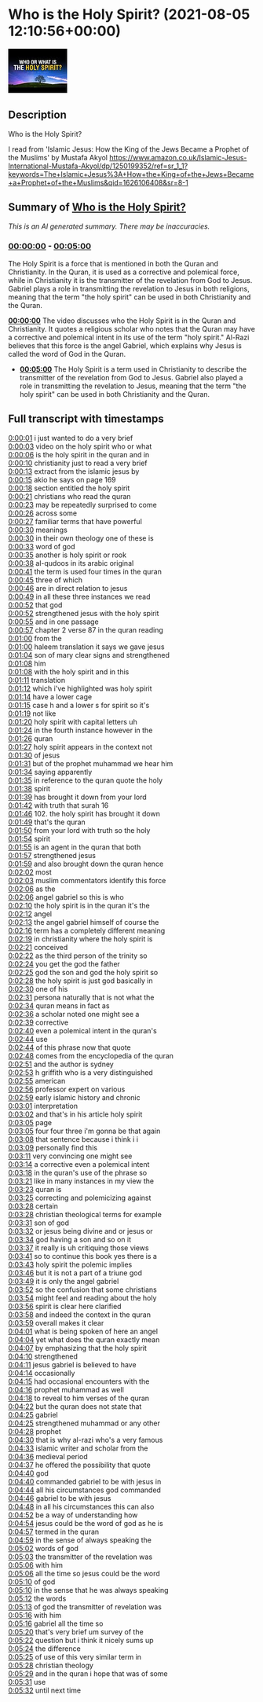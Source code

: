 # Who is the Holy Spirit? (2021-08-05 12:10:56+00:00)

![alt Who is the Holy Spirit?](VGd59ASK_VM.jpg "Who is the Holy Spirit?")

## Description

Who is the Holy Spirit?

I read from 'Islamic Jesus: How the King of the Jews Became a Prophet of the Muslims' by Mustafa Akyol https://www.amazon.co.uk/Islamic-Jesus-International-Mustafa-Akyol/dp/1250199352/ref=sr_1_1?keywords=The+Islamic+Jesus%3A+How+the+King+of+the+Jews+Became+a+Prophet+of+the+Muslims&qid=1626106408&sr=8-1

## Summary of [Who is the Holy Spirit?](https://www.youtube.com/watch?v=VGd59ASK_VM)


*This is an AI generated summary. There may be inaccuracies. [](/)*

### [00:00:00](https://www.youtube.com/watch?v=VGd59ASK_VM&t=0) - [00:05:00](https://www.youtube.com/watch?v=VGd59ASK_VM&t=300)

The Holy Spirit is a force that is mentioned in both the Quran and Christianity. In the Quran, it is used as a corrective and polemical force, while in Christianity it is the transmitter of the revelation from God to Jesus. Gabriel plays a role in transmitting the revelation to Jesus in both religions, meaning that the term "the holy spirit" can be used in both Christianity and the Quran.

**[00:00:00](https://www.youtube.com/watch?v=VGd59ASK_VM&t=0)** The video discusses who the Holy Spirit is in the Quran and Christianity. It quotes a religious scholar who notes that the Quran may have a corrective and polemical intent in its use of the term "holy spirit." Al-Razi believes that this force is the angel Gabriel, which explains why Jesus is called the word of God in the Quran.
* **[00:05:00](https://www.youtube.com/watch?v=VGd59ASK_VM&t=300)** The Holy Spirit is a term used in Christianity to describe the transmitter of the revelation from God to Jesus. Gabriel also played a role in transmitting the revelation to Jesus, meaning that the term "the holy spirit" can be used in both Christianity and the Quran.

## Full transcript with timestamps

[0:00:01](https://youtu.be/VGd59ASK_VM?t=1) i just wanted to do a very brief  
[0:00:03](https://youtu.be/VGd59ASK_VM?t=3) video on the holy spirit who or what  
[0:00:06](https://youtu.be/VGd59ASK_VM?t=6) is the holy spirit in the quran and in  
[0:00:10](https://youtu.be/VGd59ASK_VM?t=10) christianity just to read a very brief  
[0:00:13](https://youtu.be/VGd59ASK_VM?t=13) extract from the islamic jesus by  
[0:00:15](https://youtu.be/VGd59ASK_VM?t=15) akio he says on page 169  
[0:00:18](https://youtu.be/VGd59ASK_VM?t=18) section entitled the holy spirit  
[0:00:21](https://youtu.be/VGd59ASK_VM?t=21) christians who read the quran  
[0:00:23](https://youtu.be/VGd59ASK_VM?t=23) may be repeatedly surprised to come  
[0:00:26](https://youtu.be/VGd59ASK_VM?t=26) across some  
[0:00:27](https://youtu.be/VGd59ASK_VM?t=27) familiar terms that have powerful  
[0:00:30](https://youtu.be/VGd59ASK_VM?t=30) meanings  
[0:00:30](https://youtu.be/VGd59ASK_VM?t=30) in their own theology one of these is  
[0:00:33](https://youtu.be/VGd59ASK_VM?t=33) word of god  
[0:00:35](https://youtu.be/VGd59ASK_VM?t=35) another is holy spirit or rook  
[0:00:38](https://youtu.be/VGd59ASK_VM?t=38) al-qudoos in its arabic original  
[0:00:41](https://youtu.be/VGd59ASK_VM?t=41) the term is used four times in the quran  
[0:00:45](https://youtu.be/VGd59ASK_VM?t=45) three of which  
[0:00:46](https://youtu.be/VGd59ASK_VM?t=46) are in direct relation to jesus  
[0:00:49](https://youtu.be/VGd59ASK_VM?t=49) in all these three instances we read  
[0:00:52](https://youtu.be/VGd59ASK_VM?t=52) that god  
[0:00:52](https://youtu.be/VGd59ASK_VM?t=52) strengthened jesus with the holy spirit  
[0:00:55](https://youtu.be/VGd59ASK_VM?t=55) and in one passage  
[0:00:57](https://youtu.be/VGd59ASK_VM?t=57) chapter 2 verse 87 in the quran reading  
[0:01:00](https://youtu.be/VGd59ASK_VM?t=60) from the  
[0:01:00](https://youtu.be/VGd59ASK_VM?t=60) haleem translation it says we gave jesus  
[0:01:04](https://youtu.be/VGd59ASK_VM?t=64) son of mary clear signs and strengthened  
[0:01:08](https://youtu.be/VGd59ASK_VM?t=68) him  
[0:01:08](https://youtu.be/VGd59ASK_VM?t=68) with the holy spirit and in this  
[0:01:11](https://youtu.be/VGd59ASK_VM?t=71) translation  
[0:01:12](https://youtu.be/VGd59ASK_VM?t=72) which i've highlighted was holy spirit  
[0:01:14](https://youtu.be/VGd59ASK_VM?t=74) have a lower cage  
[0:01:15](https://youtu.be/VGd59ASK_VM?t=75) case h and a lower s for spirit so it's  
[0:01:19](https://youtu.be/VGd59ASK_VM?t=79) not like  
[0:01:20](https://youtu.be/VGd59ASK_VM?t=80) holy spirit with capital letters uh  
[0:01:24](https://youtu.be/VGd59ASK_VM?t=84) in the fourth instance however in the  
[0:01:26](https://youtu.be/VGd59ASK_VM?t=86) quran  
[0:01:27](https://youtu.be/VGd59ASK_VM?t=87) holy spirit appears in the context not  
[0:01:30](https://youtu.be/VGd59ASK_VM?t=90) of jesus  
[0:01:31](https://youtu.be/VGd59ASK_VM?t=91) but of the prophet muhammad we hear him  
[0:01:34](https://youtu.be/VGd59ASK_VM?t=94) saying apparently  
[0:01:35](https://youtu.be/VGd59ASK_VM?t=95) in reference to the quran quote the holy  
[0:01:38](https://youtu.be/VGd59ASK_VM?t=98) spirit  
[0:01:39](https://youtu.be/VGd59ASK_VM?t=99) has brought it down from your lord  
[0:01:42](https://youtu.be/VGd59ASK_VM?t=102) with truth that surah 16  
[0:01:46](https://youtu.be/VGd59ASK_VM?t=106) 102. the holy spirit has brought it down  
[0:01:49](https://youtu.be/VGd59ASK_VM?t=109) that's the quran  
[0:01:50](https://youtu.be/VGd59ASK_VM?t=110) from your lord with truth so the holy  
[0:01:54](https://youtu.be/VGd59ASK_VM?t=114) spirit  
[0:01:55](https://youtu.be/VGd59ASK_VM?t=115) is an agent in the quran that both  
[0:01:57](https://youtu.be/VGd59ASK_VM?t=117) strengthened jesus  
[0:01:59](https://youtu.be/VGd59ASK_VM?t=119) and also brought down the quran hence  
[0:02:02](https://youtu.be/VGd59ASK_VM?t=122) most  
[0:02:03](https://youtu.be/VGd59ASK_VM?t=123) muslim commentators identify this force  
[0:02:06](https://youtu.be/VGd59ASK_VM?t=126) as the  
[0:02:06](https://youtu.be/VGd59ASK_VM?t=126) angel gabriel so this is who  
[0:02:10](https://youtu.be/VGd59ASK_VM?t=130) the holy spirit is in the quran it's the  
[0:02:12](https://youtu.be/VGd59ASK_VM?t=132) angel  
[0:02:13](https://youtu.be/VGd59ASK_VM?t=133) the angel gabriel himself of course the  
[0:02:16](https://youtu.be/VGd59ASK_VM?t=136) term has a completely different meaning  
[0:02:19](https://youtu.be/VGd59ASK_VM?t=139) in christianity where the holy spirit is  
[0:02:21](https://youtu.be/VGd59ASK_VM?t=141) conceived  
[0:02:22](https://youtu.be/VGd59ASK_VM?t=142) as the third person of the trinity so  
[0:02:24](https://youtu.be/VGd59ASK_VM?t=144) you get the god the father  
[0:02:25](https://youtu.be/VGd59ASK_VM?t=145) god the son and god the holy spirit so  
[0:02:28](https://youtu.be/VGd59ASK_VM?t=148) the holy spirit is just god basically in  
[0:02:30](https://youtu.be/VGd59ASK_VM?t=150) one of his  
[0:02:31](https://youtu.be/VGd59ASK_VM?t=151) persona naturally that is not what the  
[0:02:34](https://youtu.be/VGd59ASK_VM?t=154) quran means in fact as  
[0:02:36](https://youtu.be/VGd59ASK_VM?t=156) a scholar noted one might see a  
[0:02:39](https://youtu.be/VGd59ASK_VM?t=159) corrective  
[0:02:40](https://youtu.be/VGd59ASK_VM?t=160) even a polemical intent in the quran's  
[0:02:44](https://youtu.be/VGd59ASK_VM?t=164) use  
[0:02:44](https://youtu.be/VGd59ASK_VM?t=164) of this phrase now that quote  
[0:02:48](https://youtu.be/VGd59ASK_VM?t=168) comes from the encyclopedia of the quran  
[0:02:51](https://youtu.be/VGd59ASK_VM?t=171) and the author is sydney  
[0:02:53](https://youtu.be/VGd59ASK_VM?t=173) h griffith who is a very distinguished  
[0:02:55](https://youtu.be/VGd59ASK_VM?t=175) american  
[0:02:56](https://youtu.be/VGd59ASK_VM?t=176) professor expert on various  
[0:02:59](https://youtu.be/VGd59ASK_VM?t=179) early islamic history and chronic  
[0:03:01](https://youtu.be/VGd59ASK_VM?t=181) interpretation  
[0:03:02](https://youtu.be/VGd59ASK_VM?t=182) and that's in his article holy spirit  
[0:03:05](https://youtu.be/VGd59ASK_VM?t=185) page  
[0:03:05](https://youtu.be/VGd59ASK_VM?t=185) four four three i'm gonna be that again  
[0:03:08](https://youtu.be/VGd59ASK_VM?t=188) that sentence because i think i i  
[0:03:09](https://youtu.be/VGd59ASK_VM?t=189) personally find this  
[0:03:11](https://youtu.be/VGd59ASK_VM?t=191) very convincing one might see  
[0:03:14](https://youtu.be/VGd59ASK_VM?t=194) a corrective even a polemical intent  
[0:03:18](https://youtu.be/VGd59ASK_VM?t=198) in the quran's use of the phrase so  
[0:03:21](https://youtu.be/VGd59ASK_VM?t=201) like in many instances in my view the  
[0:03:23](https://youtu.be/VGd59ASK_VM?t=203) quran is  
[0:03:25](https://youtu.be/VGd59ASK_VM?t=205) correcting and polemicizing against  
[0:03:28](https://youtu.be/VGd59ASK_VM?t=208) certain  
[0:03:28](https://youtu.be/VGd59ASK_VM?t=208) christian theological terms for example  
[0:03:31](https://youtu.be/VGd59ASK_VM?t=211) son of god  
[0:03:32](https://youtu.be/VGd59ASK_VM?t=212) or jesus being divine and or jesus or  
[0:03:34](https://youtu.be/VGd59ASK_VM?t=214) god having a son and so on it  
[0:03:37](https://youtu.be/VGd59ASK_VM?t=217) it really is uh critiquing those views  
[0:03:41](https://youtu.be/VGd59ASK_VM?t=221) so to continue this book yes there is a  
[0:03:43](https://youtu.be/VGd59ASK_VM?t=223) holy spirit the polemic implies  
[0:03:46](https://youtu.be/VGd59ASK_VM?t=226) but it is not a part of a triune god  
[0:03:49](https://youtu.be/VGd59ASK_VM?t=229) it is only the angel gabriel  
[0:03:52](https://youtu.be/VGd59ASK_VM?t=232) so the confusion that some christians  
[0:03:54](https://youtu.be/VGd59ASK_VM?t=234) might feel and reading about the holy  
[0:03:56](https://youtu.be/VGd59ASK_VM?t=236) spirit is clear here clarified  
[0:03:58](https://youtu.be/VGd59ASK_VM?t=238) and indeed the context in the quran  
[0:03:59](https://youtu.be/VGd59ASK_VM?t=239) overall makes it clear  
[0:04:01](https://youtu.be/VGd59ASK_VM?t=241) what is being spoken of here an angel  
[0:04:04](https://youtu.be/VGd59ASK_VM?t=244) yet what does the quran exactly mean  
[0:04:07](https://youtu.be/VGd59ASK_VM?t=247) by emphasizing that the holy spirit  
[0:04:10](https://youtu.be/VGd59ASK_VM?t=250) strengthened  
[0:04:11](https://youtu.be/VGd59ASK_VM?t=251) jesus gabriel is believed to have  
[0:04:14](https://youtu.be/VGd59ASK_VM?t=254) occasionally  
[0:04:15](https://youtu.be/VGd59ASK_VM?t=255) had occasional encounters with the  
[0:04:16](https://youtu.be/VGd59ASK_VM?t=256) prophet muhammad as well  
[0:04:18](https://youtu.be/VGd59ASK_VM?t=258) to reveal to him verses of the quran  
[0:04:22](https://youtu.be/VGd59ASK_VM?t=262) but the quran does not state that  
[0:04:25](https://youtu.be/VGd59ASK_VM?t=265) gabriel  
[0:04:25](https://youtu.be/VGd59ASK_VM?t=265) strengthened muhammad or any other  
[0:04:28](https://youtu.be/VGd59ASK_VM?t=268) prophet  
[0:04:30](https://youtu.be/VGd59ASK_VM?t=270) that is why al-razi who's a very famous  
[0:04:33](https://youtu.be/VGd59ASK_VM?t=273) islamic writer and scholar from the  
[0:04:36](https://youtu.be/VGd59ASK_VM?t=276) medieval period  
[0:04:37](https://youtu.be/VGd59ASK_VM?t=277) he offered the possibility that quote  
[0:04:40](https://youtu.be/VGd59ASK_VM?t=280) god  
[0:04:40](https://youtu.be/VGd59ASK_VM?t=280) commanded gabriel to be with jesus in  
[0:04:44](https://youtu.be/VGd59ASK_VM?t=284) all his circumstances god commanded  
[0:04:46](https://youtu.be/VGd59ASK_VM?t=286) gabriel to be with jesus  
[0:04:48](https://youtu.be/VGd59ASK_VM?t=288) in all his circumstances this can also  
[0:04:52](https://youtu.be/VGd59ASK_VM?t=292) be a way of understanding how  
[0:04:54](https://youtu.be/VGd59ASK_VM?t=294) jesus could be the word of god as he is  
[0:04:57](https://youtu.be/VGd59ASK_VM?t=297) termed in the quran  
[0:04:59](https://youtu.be/VGd59ASK_VM?t=299) in the sense of always speaking the  
[0:05:02](https://youtu.be/VGd59ASK_VM?t=302) words of god  
[0:05:03](https://youtu.be/VGd59ASK_VM?t=303) the transmitter of the revelation was  
[0:05:06](https://youtu.be/VGd59ASK_VM?t=306) with him  
[0:05:06](https://youtu.be/VGd59ASK_VM?t=306) all the time so jesus could be the word  
[0:05:10](https://youtu.be/VGd59ASK_VM?t=310) of god  
[0:05:10](https://youtu.be/VGd59ASK_VM?t=310) in the sense that he was always speaking  
[0:05:12](https://youtu.be/VGd59ASK_VM?t=312) the words  
[0:05:13](https://youtu.be/VGd59ASK_VM?t=313) of god the transmitter of revelation was  
[0:05:16](https://youtu.be/VGd59ASK_VM?t=316) with him  
[0:05:16](https://youtu.be/VGd59ASK_VM?t=316) gabriel all the time so  
[0:05:20](https://youtu.be/VGd59ASK_VM?t=320) that's very brief um survey of the  
[0:05:22](https://youtu.be/VGd59ASK_VM?t=322) question but i think it nicely sums up  
[0:05:24](https://youtu.be/VGd59ASK_VM?t=324) the difference  
[0:05:25](https://youtu.be/VGd59ASK_VM?t=325) of use of this very similar term in  
[0:05:28](https://youtu.be/VGd59ASK_VM?t=328) christian theology  
[0:05:29](https://youtu.be/VGd59ASK_VM?t=329) and in the quran i hope that was of some  
[0:05:31](https://youtu.be/VGd59ASK_VM?t=331) use  
[0:05:32](https://youtu.be/VGd59ASK_VM?t=332) until next time  
